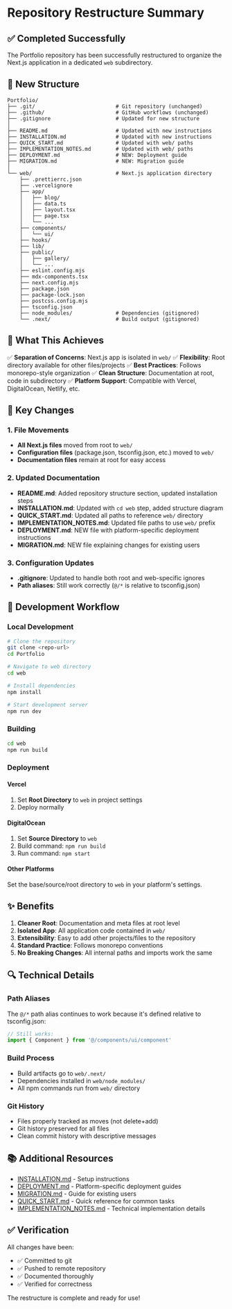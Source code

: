 # Repository Restructure Summary

## ✅ Completed Successfully

The Portfolio repository has been successfully restructured to organize the Next.js application in a dedicated `web` subdirectory.

## 📁 New Structure

```
Portfolio/
├── .git/                          # Git repository (unchanged)
├── .github/                       # GitHub workflows (unchanged)
├── .gitignore                     # Updated for new structure
│
├── README.md                      # Updated with new instructions
├── INSTALLATION.md                # Updated with new instructions
├── QUICK_START.md                 # Updated with web/ paths
├── IMPLEMENTATION_NOTES.md        # Updated with web/ paths
├── DEPLOYMENT.md                  # NEW: Deployment guide
├── MIGRATION.md                   # NEW: Migration guide
│
└── web/                           # Next.js application directory
    ├── .prettierrc.json
    ├── .vercelignore
    ├── app/
    │   ├── blog/
    │   ├── data.ts
    │   ├── layout.tsx
    │   ├── page.tsx
    │   └── ...
    ├── components/
    │   └── ui/
    ├── hooks/
    ├── lib/
    ├── public/
    │   ├── gallery/
    │   └── ...
    ├── eslint.config.mjs
    ├── mdx-components.tsx
    ├── next.config.mjs
    ├── package.json
    ├── package-lock.json
    ├── postcss.config.mjs
    ├── tsconfig.json
    ├── node_modules/              # Dependencies (gitignored)
    └── .next/                     # Build output (gitignored)
```

## 🎯 What This Achieves

✅ **Separation of Concerns**: Next.js app is isolated in `web/`
✅ **Flexibility**: Root directory available for other files/projects
✅ **Best Practices**: Follows monorepo-style organization
✅ **Clean Structure**: Documentation at root, code in subdirectory
✅ **Platform Support**: Compatible with Vercel, DigitalOcean, Netlify, etc.

## 📝 Key Changes

### 1. File Movements
- **All Next.js files** moved from root to `web/`
- **Configuration files** (package.json, tsconfig.json, etc.) moved to `web/`
- **Documentation files** remain at root for easy access

### 2. Updated Documentation
- **README.md**: Added repository structure section, updated installation steps
- **INSTALLATION.md**: Updated with `cd web` step, added structure diagram
- **QUICK_START.md**: Updated all paths to reference `web/` directory
- **IMPLEMENTATION_NOTES.md**: Updated file paths to use `web/` prefix
- **DEPLOYMENT.md**: NEW file with platform-specific deployment instructions
- **MIGRATION.md**: NEW file explaining changes for existing users

### 3. Configuration Updates
- **.gitignore**: Updated to handle both root and web-specific ignores
- **Path aliases**: Still work correctly (`@/*` is relative to tsconfig.json)

## 🚀 Development Workflow

### Local Development
```bash
# Clone the repository
git clone <repo-url>
cd Portfolio

# Navigate to web directory
cd web

# Install dependencies
npm install

# Start development server
npm run dev
```

### Building
```bash
cd web
npm run build
```

### Deployment

#### Vercel
1. Set **Root Directory** to `web` in project settings
2. Deploy normally

#### DigitalOcean
1. Set **Source Directory** to `web`
2. Build command: `npm run build`
3. Run command: `npm start`

#### Other Platforms
Set the base/source/root directory to `web` in your platform's settings.

## ✨ Benefits

1. **Cleaner Root**: Documentation and meta files at root level
2. **Isolated App**: All application code contained in `web/`
3. **Extensibility**: Easy to add other projects/files to the repository
4. **Standard Practice**: Follows monorepo conventions
5. **No Breaking Changes**: All internal paths and imports work the same

## 🔍 Technical Details

### Path Aliases
The `@/*` path alias continues to work because it's defined relative to tsconfig.json:
```typescript
// Still works:
import { Component } from '@/components/ui/component'
```

### Build Process
- Build artifacts go to `web/.next/`
- Dependencies installed in `web/node_modules/`
- All npm commands run from `web/` directory

### Git History
- Files properly tracked as moves (not delete+add)
- Git history preserved for all files
- Clean commit history with descriptive messages

## 📚 Additional Resources

- [INSTALLATION.md](./INSTALLATION.md) - Setup instructions
- [DEPLOYMENT.md](./DEPLOYMENT.md) - Platform-specific deployment guides
- [MIGRATION.md](./MIGRATION.md) - Guide for existing users
- [QUICK_START.md](./QUICK_START.md) - Quick reference for common tasks
- [IMPLEMENTATION_NOTES.md](./IMPLEMENTATION_NOTES.md) - Technical implementation details

## ✅ Verification

All changes have been:
- ✅ Committed to git
- ✅ Pushed to remote repository
- ✅ Documented thoroughly
- ✅ Verified for correctness

The restructure is complete and ready for use!
